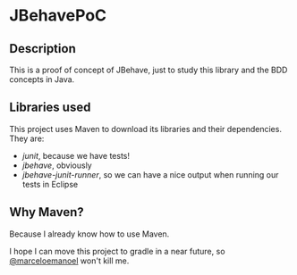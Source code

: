 JBehavePoC
==========

Description
-----------
This is a proof of concept of JBehave, just to study this library and the BDD concepts in Java.

Libraries used
--------------

This project uses Maven to download its libraries and their dependencies. They are:

* *junit*, because we have tests!
* *jbehave*, obviously
* *jbehave-junit-runner*, so we can have a nice output when running our tests in Eclipse

Why Maven?
----------

Because I already know how to use Maven.

I hope I can move this project to gradle in a near future, so [@marceloemanoel](http://github.com/marceloemanoel) won't kill me.

